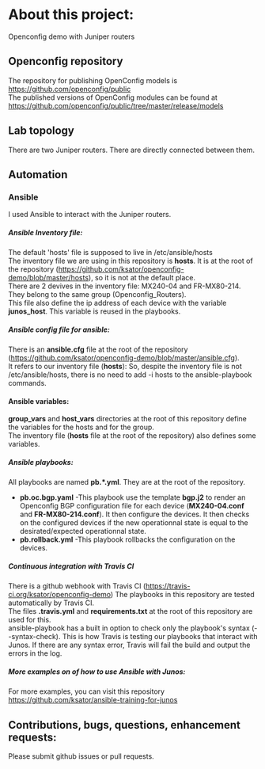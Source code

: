 # About this project:   
Openconfig demo with Juniper routers

## Openconfig repository
The repository for publishing OpenConfig models is https://github.com/openconfig/public   
The published versions of OpenConfig modules can be found at https://github.com/openconfig/public/tree/master/release/models 

## Lab topology
There are two Juniper routers. There are directly connected between them.   

## Automation

### Ansible
I used Ansible to interact with the Juniper routers.

##### Ansible Inventory file:  
The default 'hosts' file is supposed to live in /etc/ansible/hosts  
The inventory file we are using in this repository is **hosts**. It is at the root of the repository (https://github.com/ksator/openconfig-demo/blob/master/hosts), so it is not at the default place.  
There are 2 devives in the inventory file: MX240-04 and FR-MX80-214.  They belong to the same group (Openconfig_Routers).   
This file also define the ip address of each device with the variable **junos_host**. This variable is reused in the playbooks.     

##### Ansible config file for ansible:   
There is an **ansible.cfg** file at the root of the repository (https://github.com/ksator/openconfig-demo/blob/master/ansible.cfg).  
It refers to our inventory file (**hosts**): So, despite the inventory file is not /etc/ansible/hosts, there is no need to add -i hosts to the ansible-playbook commands.  

#### Ansible variables:   
**group_vars** and **host_vars** directories at the root of this repository define the variables for the hosts and for the group.  
The inventory file (**hosts** file at the root of the repository) also defines some variables.   

##### Ansible playbooks:  
All playbooks are named **pb.*.yml**. They are at the root of the repository.    
- **pb.oc.bgp.yaml** -This playbook use the template **bgp.j2** to render an Openconfig BGP configuration file for each device (**MX240-04.conf** and **FR-MX80-214.conf**). It then configure the devices. It then checks on the configured devices if the new operationnal state is equal to the desirated/expected operationnal state.    
- **pb.rollback.yml** -This playbook rollbacks the configuration on the devices.  

##### Continuous integration with Travis CI
There is a github webhook with Travis CI (https://travis-ci.org/ksator/openconfig-demo)
The playbooks in  this repository are tested automatically by Travis CI.  
The files **.travis.yml** and **requirements.txt** at the root of this repository are used for this.  
ansible-playbook has a built in option to check only the playbook's syntax (--syntax-check). This is how Travis is testing our playbooks that interact with Junos. If there are any syntax error, Travis will fail the build and output the errors in the log. 


##### More examples on of how to use Ansible with Junos:   
For more examples, you can visit this repository https://github.com/ksator/ansible-training-for-junos

## Contributions, bugs, questions, enhancement requests:      
Please submit github issues or pull requests.  

